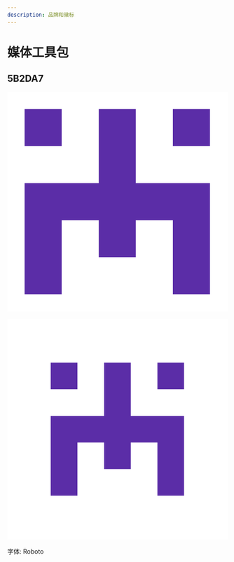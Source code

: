 ```yaml
---
description: 品牌和徽标
---
```


# 媒体工具包

## 5B2DA7

![&#x5E38;&#x89C4;logo](../.gitbook/assets/poa.png)

![&#x5BBD;100px&#x7684;Logo](../.gitbook/assets/100poa.png)

字体: Roboto

